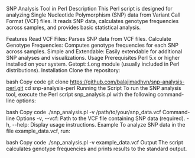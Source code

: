 SNP Analysis Tool in Perl
Description
This Perl script is designed for analyzing Single Nucleotide Polymorphism (SNP) data from Variant Call Format (VCF) files. It reads SNP data, calculates genotype frequencies across samples, and provides basic statistical analysis.

Features
Read VCF Files: Parses SNP data from VCF files.
Calculate Genotype Frequencies: Computes genotype frequencies for each SNP across samples.
Simple and Extendable: Easily extendable for additional SNP analyses and visualizations.
Usage
Prerequisites
Perl 5.x or higher installed on your system.
Getopt::Long module (usually included in Perl distributions).
Installation
Clone the repository:

bash
Copy code
git clone https://github.com/balajimadhvn/snp-analysis-perl.git
cd snp-analysis-perl
Running the Script
To run the SNP analysis tool, execute the Perl script snp_analysis.pl with the following command-line options:

bash
Copy code
./snp_analysis.pl -v /path/to/your/snp_data.vcf
Command-line Options
-v, --vcf: Path to the VCF file containing SNP data (required).
-h, --help: Display usage instructions.
Example
To analyze SNP data in the file example_data.vcf, run:

bash
Copy code
./snp_analysis.pl -v example_data.vcf
Output
The script calculates genotype frequencies and prints results to the standard output.
